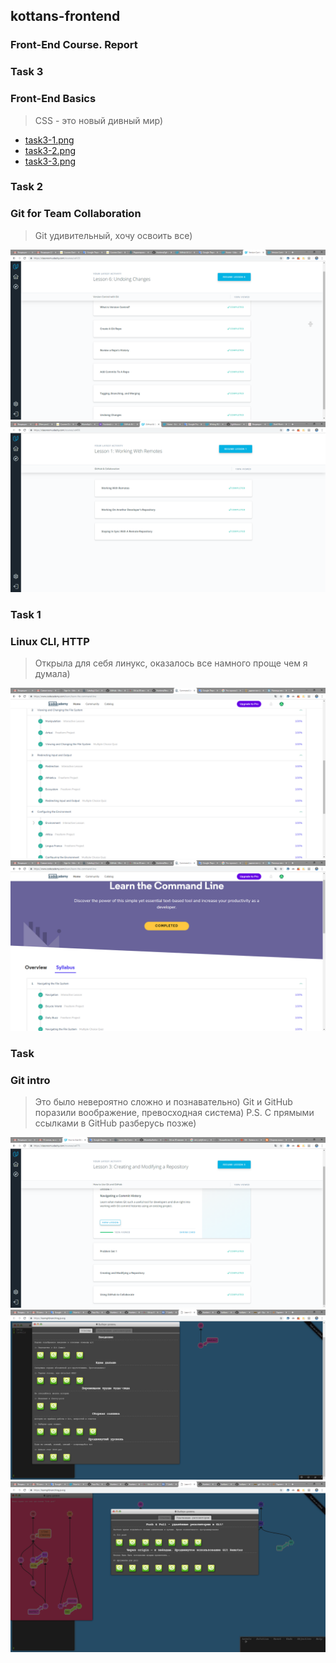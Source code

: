 ## kottans-frontend
### Front-End Course. Report

### Task 3
### Front-End Basics

> CSS - это новый дивный мир)

* [task3-1.png](/Task_Html_Css_Intro/task3-1.png)
* [task3-2.png](/Task_Html_Css_Intro/task3-2.png) 
* [task3-3.png](/Task_Html_Css_Intro/task3-3.png)

### Task 2
### Git for Team Collaboration

> Git удивительный, хочу освоить все)

![ScreenShot](Task_Git_Collaboration/task2-1.png) 
![ScreenShot](Task_Git_Collaboration/task2-2.png) 

### Task 1
### Linux CLI, HTTP

> Открыла для себя линукс, оказалось все намного проще чем я думала)

![ScreenShot](https://github.com/Murenka/kottans-frontend/blob/master/Linux_CLI_and_Networking/task1-2.png) 
![ScreenShot](https://github.com/Murenka/kottans-frontend/blob/master/Linux_CLI_and_Networking/task1-1.png) 

### Task 
### Git intro

> Это было невероятно сложно и познавательно) Git и GitHub поразили воображение, превосходная система)
> P.S. С прямыми ссылками в GitHub разберусь позже)

![ScreenShot](https://github.com/Murenka/kottans-frontend/blob/master/Git_intro/task0-1.png) 
![ScreenShot](https://github.com/Murenka/kottans-frontend/blob/master/Git_intro/task0-2.png)
![ScreenShot](https://github.com/Murenka/kottans-frontend/blob/master/Git_intro/task0-3.png) 

